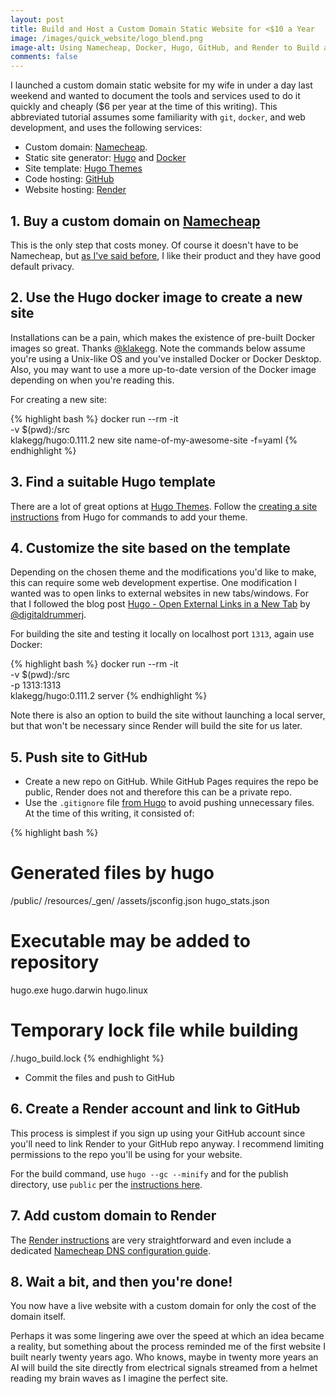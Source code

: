 ```yaml
---
layout: post
title: Build and Host a Custom Domain Static Website for <$10 a Year
image: /images/quick_website/logo_blend.png
image-alt: Using Namecheap, Docker, Hugo, GitHub, and Render to Build and Launch a Custom Domain Static Website
comments: false
---
```


I launched a custom domain static website for my wife in under a day last weekend and wanted to document the tools and services used to do it quickly and cheaply ($6 per year at the time of this writing). This abbreviated tutorial assumes some familiarity with `git`, `docker`, and web development, and uses the following services:

- Custom domain: [Namecheap](https://namecheap.com).
- Static site generator: [Hugo](https://gohugo.io) and [Docker](https://docker.com)
- Site template: [Hugo Themes](https://themes.gohugo.io)
- Code hosting: [GitHub](https://github.com)
- Website hosting: [Render](https://render.com)

## 1. Buy a custom domain on [Namecheap](https://namecheap.com)

This is the only step that costs money. Of course it doesn't have to be Namecheap, but [as I've said before](/2021/12/24/github-pages-custom-domain.html), I like their product and they have good default privacy.

## 2. Use the Hugo docker image to create a new site

Installations can be a pain, which makes the existence of pre-built Docker images so great. Thanks [@klakegg](https://github.com/klakegg). Note the commands below assume you're using a Unix-like OS and you've installed Docker or Docker Desktop. Also, you may want to use a more up-to-date version of the Docker image depending on when you're reading this.

For creating a new site:

{% highlight bash %}
docker run --rm -it \
-v $(pwd):/src \
klakegg/hugo:0.111.2 new site name-of-my-awesome-site -f=yaml
{% endhighlight %}

## 3. Find a suitable Hugo template

There are a lot of great options at [Hugo Themes](https://themes.gohugo.io). Follow the [creating a site instructions](https://gohugo.io/getting-started/quick-start/#create-a-site) from Hugo for commands to add your theme.

## 4. Customize the site based on the template

Depending on the chosen theme and the modifications you'd like to make, this can require some web development expertise. One modification I wanted was to open links to external websites in new tabs/windows. For that I followed the blog post [Hugo - Open External Links in a New Tab](https://digitaldrummerj.me/hugo-links-to-other-pages/) by [@digitaldrummerj](https://github.com/digitaldrummerj).

For building the site and testing it locally on localhost port `1313`, again use Docker:

{% highlight bash %}
docker run --rm -it \
-v $(pwd):/src \
-p 1313:1313 \
klakegg/hugo:0.111.2 server
{% endhighlight %}

Note there is also an option to build the site without launching a local server, but that won't be necessary since Render will build the site for us later.

## 5. Push site to GitHub

- Create a new repo on GitHub. While GitHub Pages requires the repo be public, Render does not and therefore this can be a private repo.
- Use the `.gitignore` file [from Hugo](https://github.com/github/gitignore/blob/main/community/Golang/Hugo.gitignore) to avoid pushing unnecessary files. At the time of this writing, it consisted of:

{% highlight bash %}

# Generated files by hugo

/public/
/resources/\_gen/
/assets/jsconfig.json
hugo_stats.json

# Executable may be added to repository

hugo.exe
hugo.darwin
hugo.linux

# Temporary lock file while building

/.hugo_build.lock
{% endhighlight %}

- Commit the files and push to GitHub

## 6. Create a Render account and link to GitHub

This process is simplest if you sign up using your GitHub account since you'll need to link Render to your GitHub repo anyway. I recommend limiting permissions to the repo you'll be using for your website.

For the build command, use `hugo --gc --minify` and for the publish directory, use `public` per the [instructions here](https://render.com/docs/deploy-hugo).

## 7. Add custom domain to Render

The [Render instructions](https://render.com/docs/custom-domains) are very straightforward and even include a dedicated [Namecheap DNS configuration guide](https://render.com/docs/configure-namecheap-dns).

## 8. Wait a bit, and then you're done!

You now have a live website with a custom domain for only the cost of the domain itself.

Perhaps it was some lingering awe over the speed at which an idea became a reality, but something about the process reminded me of the first website I built nearly twenty years ago. Who knows, maybe in twenty more years an AI will build the site directly from electrical signals streamed from a helmet reading my brain waves as I imagine the perfect site.
